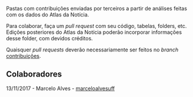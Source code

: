 Pastas com contribuições enviadas por terceiros a partir de análises feitas com os dados do Atlas da Notícia.

Para colaborar, faça um *pull request* com seu código, tabelas, folders, etc. Edições posteriores do Atlas da Notícia poderão incorporar informações desse folder, com devidos créditos. 

Quaisquer *pull requests* deverão necessariamente ser feitos no *branch* [contribuições](https://github.com/voltdatalab/Atlas-Analytics/tree/contribuicoes).

## Colaboradores 

13/11/2017 - Marcelo Alves - [marceloalvesuff](https://github.com/marceloalvesuff)
